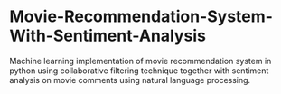 # Movie-Recommendation-System-With-Sentiment-Analysis
Machine learning implementation of movie recommendation system in python using collaborative filtering technique together with sentiment analysis on movie comments using natural language processing.

